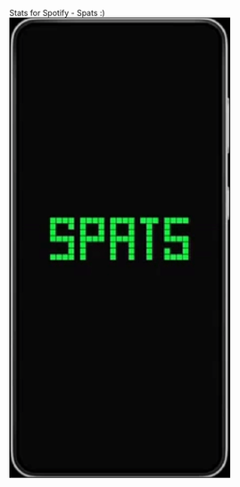 Stats for Spotify - Spats :)
![](https://github.com/RickyR23/SpatsApp/blob/master/SpatsClipped.gif)
